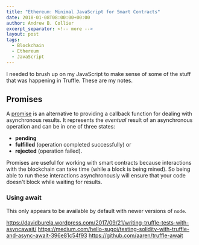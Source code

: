 ```yaml
---
title: "Ethereum: Minimal JavaScript for Smart Contracts"
date: 2018-01-08T08:00:00+00:00
author: Andrew B. Collier
excerpt_separator: <!-- more -->
layout: post
tags:
  - Blockchain
  - Ethereum
  - JavaScript
---
```


I needed to brush up on my JavaScript to make sense of some of the stuff that was happening in Truffle. These are my notes.

<!-- more -->

## Promises

A [promise](https://developer.mozilla.org/en-US/docs/Web/JavaScript/Guide/Using_promises) is an alternative to providing a callback function for dealing with asynchronous results. It represents the *eventual* result of an asynchronous operation and can be in one of three states:

- **pending**
- **fulfilled** (operation completed successfully) or
- **rejected** (operation failed).

Promises are useful for working with smart contracts because interactions with the blockchain can take time (while a block is being mined). So being able to run these interactions asynchronously will ensure that your code doesn't block while waiting for results.

### Using await

This only appears to be available by default with newer versions of `node`.

https://davidburela.wordpress.com/2017/09/21/writing-truffle-tests-with-asyncawait/
https://medium.com/hello-sugoi/testing-solidity-with-truffle-and-async-await-396e81c54f93
https://github.com/aaren/truffle-await
